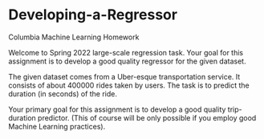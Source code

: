 # Developing-a-Regressor
Columbia Machine Learning Homework

Welcome to Spring 2022 large-scale regression task. Your goal for this assignment is to develop a good quality regressor for the given dataset.

The given dataset comes from a Uber-esque transportation service. It consists of about 400000 rides taken by users. The task is to predict the duration (in seconds) of the ride.

Your primary goal for this assignment is to develop a good quality trip-duration predictor. (This of course will be only possible if you employ good Machine Learning practices).
